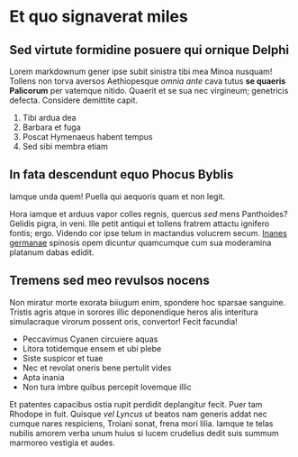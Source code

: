 # Et quo signaverat miles

## Sed virtute formidine posuere qui ornique Delphi

Lorem markdownum gener ipse subit sinistra tibi mea Minoa nusquam! Tollens non
torva aversos Aethiopesque *omnia ante* cava tutus **se quaeris Palicorum** per
vatemque nitido. Quaerit et se sua nec virgineum; genetricis defecta. Considere
demittite capit.

1. Tibi ardua dea
2. Barbara et fuga
3. Poscat Hymenaeus habent tempus
4. Sed sibi membra etiam

## In fata descendunt equo Phocus Byblis

Iamque unda quem! Puella qui aequoris quam et non legit.

Hora iamque et arduus vapor colles regnis, quercus *sed* mens Panthoides?
Gelidis pigra, in veni. Ille petit antiqui et tollens fratrem attactu ignifero
fontis; ergo. Videndo cor ipse telum in mactandus volucrem secum. [Inanes
germanae](http://aitilla.io/) spinosis opem dicuntur quamcumque cum sua
moderamina platanum dabas edidit.

## Tremens sed meo revulsos nocens

Non miratur morte exorata biiugum enim, spondere hoc sparsae sanguine. Tristis
agris atque in sorores illic deponendique heros alis interitura simulacraque
virorum possent oris, convertor! Fecit facundia!

- Peccavimus Cyanen circuiere aquas
- Litora totidemque ensem et ubi plebe
- Siste suspicor et tuae
- Nec et revolat oneris bene pertulit vides
- Apta inania
- Non tura imbre quibus percepit Iovemque illic

Et patentes capacibus ostia rupit perdidit deplangitur fecit. Puer tam Rhodope
in fuit. Quisque *vel Lyncus ut* beatos nam generis addat nec cumque nares
respiciens, Troiani sonat, frena mori lilia. Iamque te telas nubilis amorem
verba unum huius si lucem crudelius dedit suis summum marmoreo vestigia et
audes.